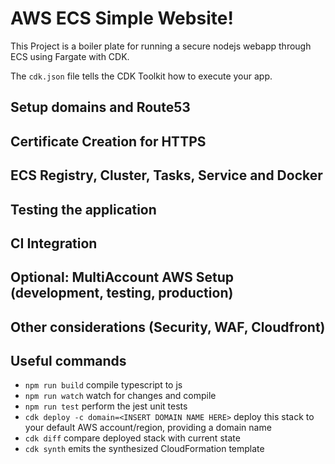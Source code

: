# AWS ECS Simple Website!

This Project is a boiler plate for running a secure nodejs webapp through ECS using Fargate with CDK.

The `cdk.json` file tells the CDK Toolkit how to execute your app.

## Setup domains and Route53

## Certificate Creation for HTTPS

## ECS Registry, Cluster, Tasks, Service and Docker

## Testing the application

## CI Integration

## Optional: MultiAccount AWS Setup (development, testing, production)

## Other considerations (Security, WAF, Cloudfront)

## Useful commands

 * `npm run build`   compile typescript to js
 * `npm run watch`   watch for changes and compile
 * `npm run test`    perform the jest unit tests
 * `cdk deploy -c domain=<INSERT DOMAIN NAME HERE>` deploy this stack to your default AWS account/region, providing a domain name
 * `cdk diff`        compare deployed stack with current state
 * `cdk synth`       emits the synthesized CloudFormation template
